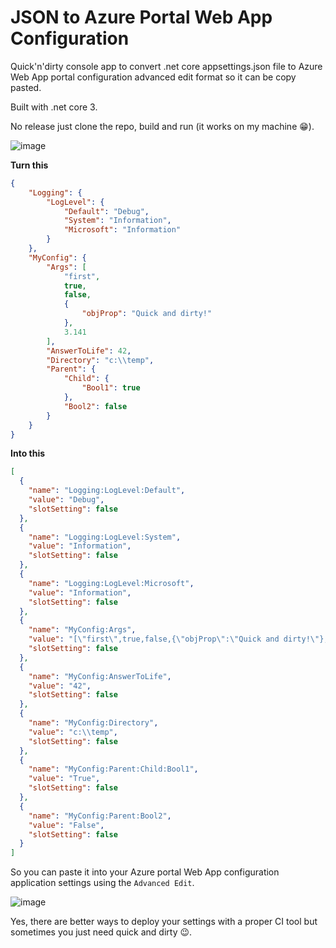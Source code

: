 # JSON to Azure Portal Web App Configuration
Quick'n'dirty console app to convert .net core appsettings.json file to Azure Web App portal configuration advanced edit format so it can be copy pasted.

Built with .net core 3.

No release just clone the repo, build and run (it works on my machine :grin:).

![image](https://user-images.githubusercontent.com/5774614/66256263-01003180-e784-11e9-9b1d-0f5477ed514a.png)

**Turn this**
```JSON
{
    "Logging": {
        "LogLevel": {
            "Default": "Debug",
            "System": "Information",
            "Microsoft": "Information"
        }
    },
    "MyConfig": {
        "Args": [
            "first",
            true,
            false,
            {
                "objProp": "Quick and dirty!"
            },
            3.141
        ],
        "AnswerToLife": 42,
        "Directory": "c:\\temp",
        "Parent": {
            "Child": {
                "Bool1": true
            },
            "Bool2": false
        }
    }
}
```

**Into this**
```JSON
[
  {
    "name": "Logging:LogLevel:Default",
    "value": "Debug",
    "slotSetting": false
  },
  {
    "name": "Logging:LogLevel:System",
    "value": "Information",
    "slotSetting": false
  },
  {
    "name": "Logging:LogLevel:Microsoft",
    "value": "Information",
    "slotSetting": false
  },
  {
    "name": "MyConfig:Args",
    "value": "[\"first\",true,false,{\"objProp\":\"Quick and dirty!\"},3.141]",
    "slotSetting": false
  },
  {
    "name": "MyConfig:AnswerToLife",
    "value": "42",
    "slotSetting": false
  },
  {
    "name": "MyConfig:Directory",
    "value": "c:\\temp",
    "slotSetting": false
  },
  {
    "name": "MyConfig:Parent:Child:Bool1",
    "value": "True",
    "slotSetting": false
  },
  {
    "name": "MyConfig:Parent:Bool2",
    "value": "False",
    "slotSetting": false
  }
]
```

So you can paste it into your Azure portal Web App configuration application settings using the `Advanced Edit`.

![image](https://user-images.githubusercontent.com/5774614/66256111-926ea400-e782-11e9-84cd-47b1b477f9af.png)

Yes, there are better ways to deploy your settings with a proper CI tool but sometimes you just need quick and dirty :wink:.
